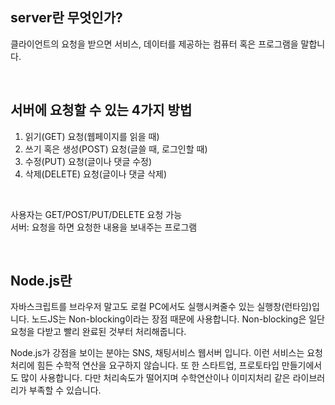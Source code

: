 ## server란 무엇인가?

클라이언트의 요청을 받으면 서비스, 데이터를 제공하는 컴퓨터 혹은 프로그램을 말합니다.

<br >

## 서버에 요청할 수 있는 4가지 방법

1. 읽기(GET) 요청(웹페이지를 읽을 때)
2. 쓰기 혹은 생성(POST) 요청(글쓸 때, 로그인할 때)
3. 수정(PUT) 요청(글이나 댓글 수정)
4. 삭제(DELETE) 요청(글이나 댓글 삭제)

<br />

사용자는 GET/POST/PUT/DELETE 요청 가능  
서버: 요청을 하면 요청한 내용을 보내주는 프로그램  

<br />

## Node.js란

자바스크립트를 브라우저 말고도 로컬 PC에서도 실행시켜줄수 있는 실행창(런타임)입니다. 노드JS는 Non-blocking이라는 장점 때문에 사용합니다. Non-blocking은 일단 요청을 다받고 빨리 완료된 것부터 처리해줍니다.  

Node.js가 강점을 보이는 분야는 SNS, 채팅서비스 웹서버 입니다. 이런 서비스는 요청처리에 힘든 수학적 연산을 요구하지 않습니다. 또 한 스타트업, 프로토타입 만들기에서도 많이 사용합니다. 다만 처리속도가 떨어지며 수학연산이나 이미지처리 같은 라이브러리가 부족할 수 있습니다.

